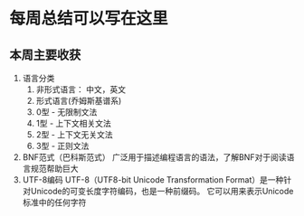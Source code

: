 # 每周总结可以写在这里
## 本周主要收获
1. 语言分类
   1. 非形式语言： 中文，英文
   2. 形式语言(乔姆斯基谱系)
     1. 0型 - 无限制文法
     2. 1型 - 上下文相关文法
     3. 2型 - 上下文无关文法
     4. 3型 - 正则文法
2. BNF范式（巴科斯范式）
   广泛用于描述编程语言的语法，了解BNF对于阅读语言规范帮助巨大
3. UTF-8编码
   UTF-8（UTF8-bit Unicode Transformation Format）是一种针对Unicode的可变长度字符编码，也是一种前缀码。
   它可以用来表示Unicode标准中的任何字符
